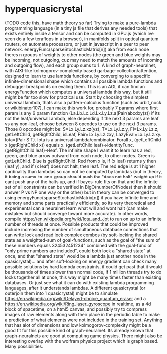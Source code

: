 # hyperquasicrystal
(TODO code this, have math theory so far) Trying to make a pure-lambda programming language (in a tiny js file that derives any needed tools) that exists entirely inside a tensor and can be computed in GPU.js (which Ive seen do a few teraflops in a browser), in manifolds split in optical quantum routers, on automata processors, or just in javascript in a peer to peer network. energyFunc(sparseStochasticMatrix[n]) aka from each node theres n groups of weights to other nodes (the green and blue weights may be incoming, not outgoing, cuz may need to match the amounts of incoming and outgoing flow), and each group sums to 1. A kind of graph-neuralnet, with AIXI-like kolmogorov-complexity based garbage-collection/attention, designed to learn to use lambda functions, by converging to a specific infinite-dimensional shape which contains all possible lambda functions and debugger breakpoints on evaling them. This is an AGI, if can find an energyFunction which computes a universal lambda this way, but it still might be far too slow for practical use. Start by choosing the simplest universal lambda, thats also a pattern-calculus function (such as urbit_nock or wikibinator107), I can make this work for, probably 7 params where first param is any 6 param function (La.Lb.Lc.Ld.Lx.Ly.Lz.a(Pair(abcdxy)z)) if its not the leaf/universalLambda, else depending if the next 3 params are leaf vs any non-leaf, choose between 8 opcodes to use on the next 3 params. Those 8 opcodes might be: S=Lx.Ly.Lz.xz(yz), T=Lx.Ly.Lz.y, FI=Lx.Ly.Lz.z, getLeftChild, getRightChild, isLeaf, Pair=Lx.Ly.Lz.zxy, LazyEval=Lx.Ly.Lz.xy. Iota=(Pair S T). Iota is a universal lambda/combinator. Forall x, (getLeftChild x (getRightChild x)) equals x. (getLeftChild leaf)->identityFunc. (getRightChild leaf)->leaf. The infinite shape I want it to learn has a red, green, and blue arrow outward from each node, to other nodes. Green is getLeftChild. Blue is getRightChild. Red from x is, if (x leaf) returns y then (leaf y), and if (x leaf) does not halt, then leaf. The red edge is at 1 higher cardinality than lambdas so can not be computed by lambdas (but in theory, it being a sums-to-one-group should push the "does not halt" weight up if it cant push any of the halts up, and if bayes-rule fits on that and the infinite set of all constraints can be verified in BigO(numberOfNodes) then it should answer P vs NP one way or the other) but in theory can be converged to using energyFunc(sparseStochasticMatrix[n]) if you have infinite time and memory and some parts practically efficiently, so its very theoretical and experimental can a neuralnet learn what will and wont halt (can make mistakes but should converge toward more accurate). In other words, compile https://en.wikipedia.org/wiki/Iota_and_Jot to run on up to an infinite number of threads at once. Possible products that could be improved include increasing the number of simultaneous database connections that can write lock and read lock complex combos (by soft-locking the shared state as a weighted-sum of goal-functions, such as the goal of "the sum of these numbers equals 324532451234" combined with the goal-func of "only prime numbers are included", could both lock a "shared state" at once, and that "shared state" would be a lambda just another node in the quasicrystal)... and after soft-locking on energy gradient can check many possible solutions by hard lambda constraints, if could get past that it would be thousands of times slower than normal code, if 1 million threads try to do locks together all at once, this way might be many times faster than existing databases. Or just see what it can do with existing lambda programming languages, after it understands lambdas. A different quasicrystal (or outerjoin them into 1 quasicrystal) might be to simulate https://en.wikipedia.org/wiki/Delayed-choice_quantum_eraser and a https://en.wikipedia.org/wiki/Ring_laser_gyroscope in realtime, as a 4d block of spacetime, on a html5 canvas, and possibly try to compress images of raw elements along with their place in the periodic table to make a prediction of what elements were not included in the training set. Anything that has alot of dimensions and low kolmogorov-complexity might be a good fit for this possible kind of graph-neuralnet. Its already known that graph-neuralnets are good at computing game physics. There might also be interesting overlap with the wolfram physics project which is graph based. Many possibilities.
